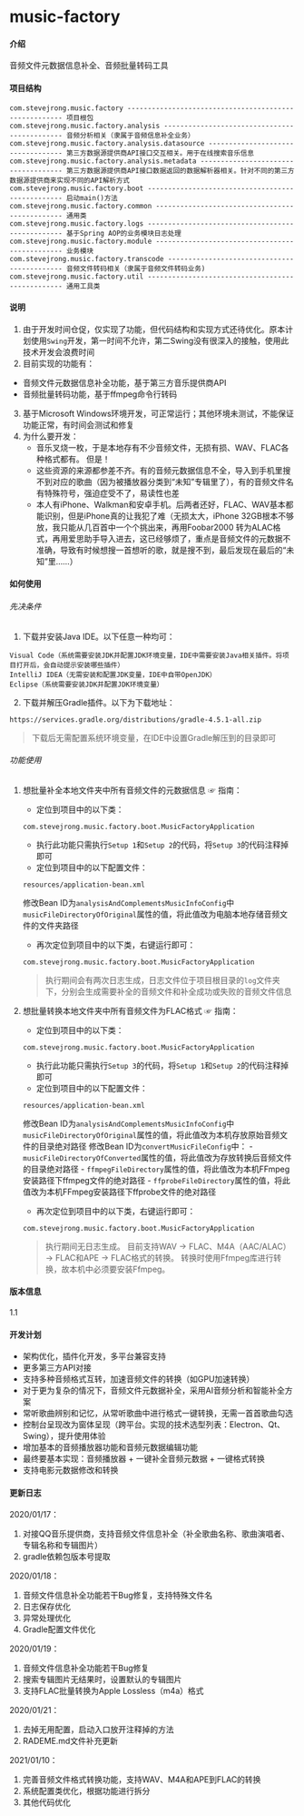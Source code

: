 # music-factory

#### 介绍
音频文件元数据信息补全、音频批量转码工具 

#### 项目结构
```
com.stevejrong.music.factory ------------------------------------------------------ 项目根包 
com.stevejrong.music.factory.analysis --------------------------------------------- 音频分析相关（隶属于音频信息补全业务） 
com.stevejrong.music.factory.analysis.datasource ---------------------------------- 第三方数据源提供商API接口交互相关。用于在线搜索音乐信息 
com.stevejrong.music.factory.analysis.metadata ------------------------------------ 第三方数据源提供商API接口数据返回的数据解析器相关。针对不同的第三方数据源提供商来实现不同的API解析方式 
com.stevejrong.music.factory.boot ------------------------------------------------- 启动main()方法 
com.stevejrong.music.factory.common ----------------------------------------------- 通用类 
com.stevejrong.music.factory.logs ------------------------------------------------- 基于Spring AOP的业务模块日志处理 
com.stevejrong.music.factory.module ----------------------------------------------- 业务模块 
com.stevejrong.music.factory.transcode -------------------------------------------- 音频文件转码相关（隶属于音频文件转码业务)  
com.stevejrong.music.factory.util ------------------------------------------------- 通用工具类 
```

#### 说明
1. 由于开发时间仓促，仅实现了功能，但代码结构和实现方式还待优化。原本计划使用```Swing```开发，第一时间不允许，第二Swing没有很深入的接触，使用此技术开发会浪费时间
2. 目前实现的功能有：
 - 音频文件元数据信息补全功能，基于第三方音乐提供商API
 - 音频批量转码功能，基于ffmpeg命令行转码
3. 基于Microsoft Windows环境开发，可正常运行；其他环境未测试，不能保证功能正常，有时间会测试和修复
4. 为什么要开发：
    - 音乐叉烧一枚，于是本地存有不少音频文件，无损有损、WAV、FLAC各种格式都有。
    但是！
    - 这些资源的来源都参差不齐。有的音频元数据信息不全，导入到手机里搜不到对应的歌曲（因为被播放器分类到“未知”专辑里了），有的音频文件名有特殊符号，强迫症受不了，易读性也差
    - 本人有iPhone、Walkman和安卓手机。后两者还好，FLAC、WAV基本都能识别，但是iPhone真的让我犯了难（无损太大，iPhone 32GB根本不够放，我只能从几百首中一个个挑出来，再用Foobar2000
    转为ALAC格式，再用爱思助手导入进去，这已经够烦了，重点是音频文件的元数据不准确，导致有时候想搜一首想听的歌，就是搜不到，最后发现在最后的“未知”里……）

#### 如何使用
###### 先决条件
1. 下载并安装Java IDE。以下任意一种均可：
```
Visual Code（系统需要安装JDK并配置JDK环境变量，IDE中需要安装Java相关插件。将项目打开后，会自动提示安装哪些插件）
IntelliJ IDEA（无需安装和配置JDK变量，IDE中自带OpenJDK）
Eclipse（系统需要安装JDK并配置JDK环境变量）
```

2. 下载并解压Gradle插件。以下为下载地址：
```
https://services.gradle.org/distributions/gradle-4.5.1-all.zip
```
> 下载后无需配置系统环境变量，在IDE中设置Gradle解压到的目录即可

###### 功能使用
1. 想批量补全本地文件夹中所有音频文件的元数据信息
☞ 指南：
    - 定位到项目中的以下类：
    ```
    com.stevejrong.music.factory.boot.MusicFactoryApplication
    ```
    - 执行此功能只需执行```Setup 1```和```Setup 2```的代码，将```Setup 3```的代码注释掉即可
    - 定位到项目中的以下配置文件：
    ```
    resources/application-bean.xml
    ```
    修改Bean ID为```analysisAndComplementsMusicInfoConfig```中```musicFileDirectoryOfOriginal```属性的值，将此值改为电脑本地存储音频文件的文件夹路径
    - 再次定位到项目中的以下类，右键运行即可：
    ```
    com.stevejrong.music.factory.boot.MusicFactoryApplication
    ```
    > 执行期间会有两次日志生成，日志文件位于项目根目录的```log```文件夹下，分别会生成需要补全的音频文件和补全成功或失败的音频文件信息

2. 想批量转换本地文件夹中所有音频文件为FLAC格式
☞ 指南：
    - 定位到项目中的以下类：
    ```
    com.stevejrong.music.factory.boot.MusicFactoryApplication
    ```
    - 执行此功能只需执行```Setup 3```的代码，将```Setup 1```和```Setup 2```的代码注释掉即可
    - 定位到项目中的以下配置文件：
    ```
    resources/application-bean.xml
    ```
    修改Bean ID为```analysisAndComplementsMusicInfoConfig```中```musicFileDirectoryOfOriginal```属性的值，将此值改为本机存放原始音频文件的目录绝对路径
    修改Bean ID为```convertMusicFileConfig```中：
        - ```musicFileDirectoryOfConverted```属性的值，将此值改为存放转换后音频文件的目录绝对路径
        - ```ffmpegFileDirectory```属性的值，将此值改为本机FFmpeg安装路径下ffmpeg文件的绝对路径
        - ```ffprobeFileDirectory```属性的值，将此值改为本机FFmpeg安装路径下ffprobe文件的绝对路径
    - 再次定位到项目中的以下类，右键运行即可：
    ```
    com.stevejrong.music.factory.boot.MusicFactoryApplication
    ```
    > 执行期间无日志生成。
      目前支持WAV -> FLAC、M4A（AAC/ALAC） -> FLAC和APE -> FLAC格式的转换。
      转换时使用Ffmpeg库进行转换，故本机中必须要安装Ffmpeg。
                                                                                                                                                                                                                                                                                                                                                                                                                                                                                                                                                                          
#### 版本信息
1.1

#### 开发计划
- 架构优化，插件化开发，多平台兼容支持
- 更多第三方API对接
- 支持多种音频格式互转，加速音频文件的转换（如GPU加速转换）
- 对于更为复杂的情况下，音频文件元数据补全，采用AI音频分析和智能补全方案
- 常听歌曲辨别和记忆，从常听歌曲中进行格式一键转换，无需一首首歌曲勾选
- 控制台呈现改为窗体呈现（跨平台。实现的技术选型列表：Electron、Qt、Swing），提升使用体验
- 增加基本的音频播放器功能和音频元数据编辑功能
- 最终要基本实现：音频播放器 + 一键补全音频元数据 + 一键格式转换
- 支持电影元数据修改和转换

#### 更新日志
2020/01/17：
1. 对接QQ音乐提供商，支持音频文件信息补全（补全歌曲名称、歌曲演唱者、专辑名称和专辑图片）
2. gradle依赖包版本号提取

2020/01/18：
1. 音频文件信息补全功能若干Bug修复，支持特殊文件名
2. 日志保存优化
3. 异常处理优化
4. Gradle配置文件优化

2020/01/19：
1. 音频文件信息补全功能若干Bug修复
2. 搜索专辑图片无结果时，设置默认的专辑图片
3. 支持FLAC批量转换为Apple Lossless（m4a）格式

2020/01/21：
1. 去掉无用配置，启动入口放开注释掉的方法
2. RADEME.md文件补充更新

2021/01/10：
1. 完善音频文件格式转换功能，支持WAV、M4A和APE到FLAC的转换
2. 系统配置类优化，根据功能进行拆分
3. 其他代码优化